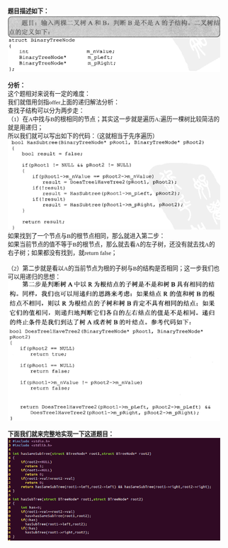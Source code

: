 <html>
<head>
  <title>Evernote Export</title>
  <basefont face="微软雅黑" size="2" />
  <meta http-equiv="Content-Type" content="text/html;charset=utf-8" />
  <meta name="exporter-version" content="Evernote Windows/302292 (zh-CN); Windows/10.0.10586 (Win64);"/>
  <style>
    body, td {
      font-family: 微软雅黑;
      font-size: 10pt;
    }
  </style>
</head>
<body>
<a name="2097"/>

<div>
<span><div><b>题目描述如下：</b></div><div><img src="readme_files/Image.png" type="image/png" style="height: auto;"/></div><div><br/></div><div><b>分析：</b></div><div>这个题相对来说有一定的难度：</div><div>我们就借用剑指offer上面的递归解法分析：</div><div>查找子结构可以分为两步走：</div><div>（1）在A中找与B的根相同的节点；其实这一步就是遍历A;遍历一棵树比较简洁的就是用递归；</div><div>所以我们就可以写出如下的代码：（这就相当于先序遍历）</div><div><img src="readme_files/Image [1].png" type="image/png" style="height:auto;" width="598"/></div><div>如果找到了一个节点与B的根节点相同，那么就进入第二步：</div><div>如果当前节点的值不等于B的根节点，那么就去看A的左子树，还没有就去找A的右子树；如果都没有找到，就return false；</div><div><br/></div><div>（2）第二步就是看以A的当前节点为根的子树与B的结构是否相同；这一步我们也可以用递归的思想：</div><div><img src="readme_files/Image [2].png" type="image/png" style="height:auto;" width="599"/></div><div><br/></div><div><b>下面我们就来完整地实现一下这道题目：</b></div><div><img src="readme_files/Image [3].png" type="image/png" style="height: auto;"/></div></span>
</div></body></html> 